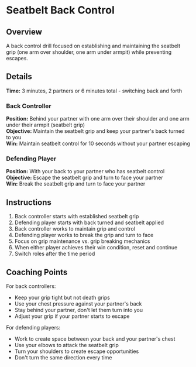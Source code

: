 # Seatbelt Back Control

## Overview
A back control drill focused on establishing and maintaining the seatbelt grip (one arm over shoulder, one arm under armpit) while preventing escapes.

## Details
**Time:** 3 minutes, 2 partners or 6 minutes total - switching back and forth  

### Back Controller
**Position:** Behind your partner with one arm over their shoulder and one arm under their armpit (seatbelt grip)  
**Objective:** Maintain the seatbelt grip and keep your partner's back turned to you  
**Win:** Maintain seatbelt control for 10 seconds without your partner escaping  

### Defending Player
**Position:** With your back to your partner who has seatbelt control  
**Objective:** Escape the seatbelt grip and turn to face your partner  
**Win:** Break the seatbelt grip and turn to face your partner  

## Instructions
1. Back controller starts with established seatbelt grip
2. Defending player starts with back turned and seatbelt applied
3. Back controller works to maintain grip and control
4. Defending player works to break the grip and turn to face
5. Focus on grip maintenance vs. grip breaking mechanics
6. When either player achieves their win condition, reset and continue
7. Switch roles after the time period

## Coaching Points
For back controllers:
- Keep your grip tight but not death grips
- Use your chest pressure against your partner's back
- Stay behind your partner, don't let them turn into you
- Adjust your grip if your partner starts to escape

For defending players:
- Work to create space between your back and your partner's chest
- Use your elbows to attack the seatbelt grip
- Turn your shoulders to create escape opportunities
- Don't turn the same direction every time